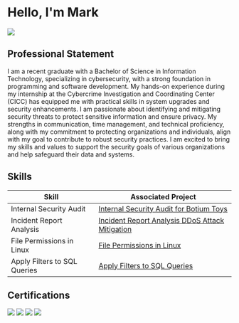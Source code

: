 # Hello, I'm Mark
<a href="https://www.linkedin.com/in/mark-lopez-7a7818269/"><img src="https://img.shields.io/badge/-LinkedIn-0072b1?&style=for-the-badge&logo=linkedin&logoColor=white" /></a>

## Professional Statement
I am a recent graduate with a Bachelor of Science in Information Technology, specializing in cybersecurity, with a strong foundation in programming and software development. My hands-on experience during my internship at the Cybercrime Investigation and Coordinating Center (CICC) has equipped me with practical skills in system upgrades and security enhancements. I am passionate about identifying and mitigating security threats to protect sensitive information and ensure privacy. My strengths in communication, time management, and technical proficiency, along with my commitment to protecting organizations and individuals, align with my goal to contribute to robust security practices. I am excited to bring my skills and values to support the security goals of various organizations and help safeguard their data and systems.

## Skills

| Skill                                         | Associated Project         |
|-----------------------------------------------|----------------------------|
| Internal Security Audit                       | <a href="https://github.com/coachlopezm/Internal-Security-Audit-for-Botium-Toys/tree/main">Internal Security Audit for Botium Toys </a>|
| Incident Report Analysis                      | <a href="https://github.com/coachlopezm/Incident-Report-Analysis-DDoS-Attack-Mitigation/tree/main">Incident Report Analysis DDoS Attack Mitigation </a>|
| File Permissions in Linux                     | <a href="https://github.com/coachlopezm/File-Permissions-in-Linux">File Permissions in Linux </a>|
| Apply Filters to SQL Queries                  | <a href="https://github.com/coachlopezm/Apply-Filters-to-SQL-Queries">Apply Filters to SQL Queries </a>|

## Certifications
<div>
<img src="https://img.shields.io/badge/-Foundations%20of%20Cybersecurity-0056b3?&style=for-the-badge&logo=Coursera&logoColor=white)](https://www.coursera.org/specializations/foundations-cybersecurity" />
<img src="https://img.shields.io/badge/-Play%20It%20Safe:%20Manage%20Security%20Risks-0056b3?&style=for-the-badge&logo=Coursera&logoColor=white)](https://www.coursera.org/learn/manage-security-risks" />
<img src="https://img.shields.io/badge/-Connect%20and%20Protect:%20Networks%20and%20Network%20Security-0056b3?&style=for-the-badge&logo=Coursera&logoColor=white)](https://www.coursera.org/learn/connect-protect-networks-security" />
<img src="https://img.shields.io/badge/-Tools%20of%20the%20Trade:%20Linux%20and%20SQL-0056b3?&style=for-the-badge&logo=Coursera&logoColor=white)](https://www.coursera.org/learn/linux-and-sql" />
</div>
